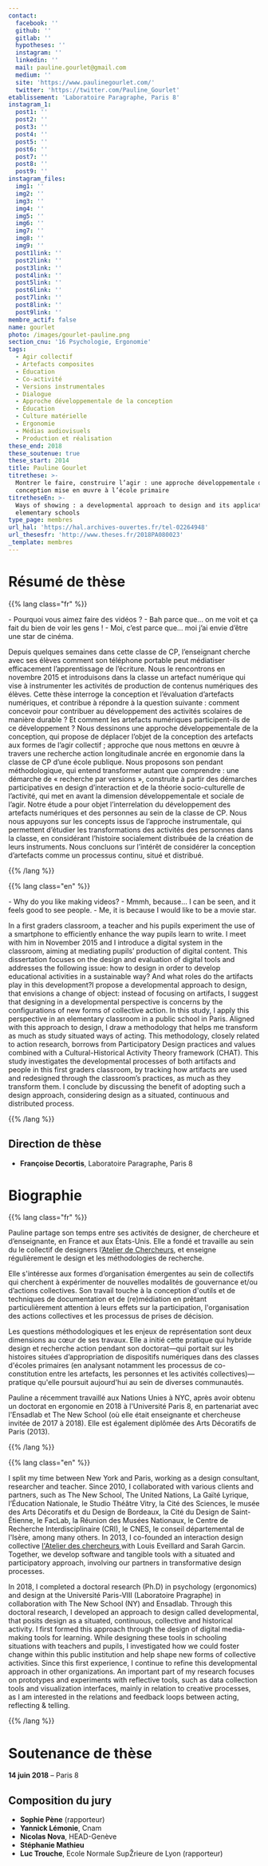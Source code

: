 ```yaml
---
contact:
  facebook: ''
  github: ''
  gitlab: ''
  hypotheses: ''
  instagram: ''
  linkedin: ''
  mail: pauline.gourlet@gmail.com
  medium: ''
  site: 'https://www.paulinegourlet.com/'
  twitter: 'https://twitter.com/Pauline_Gourlet'
etablissement: 'Laboratoire Paragraphe, Paris 8'
instagram_1:
  post1: ''
  post2: ''
  post3: ''
  post4: ''
  post5: ''
  post6: ''
  post7: ''
  post8: ''
  post9: ''
instagram_files:
  img1: ''
  img2: ''
  img3: ''
  img4: ''
  img5: ''
  img6: ''
  img7: ''
  img8: ''
  img9: ''
  post1link: ''
  post2link: ''
  post3link: ''
  post4link: ''
  post5link: ''
  post6link: ''
  post7link: ''
  post8link: ''
  post9link: ''
membre_actif: false
name: gourlet
photo: /images/gourlet-pauline.png
section_cnu: '16 Psychologie, Ergonomie'
tags:
  - Agir collectif
  - Artefacts composites
  - Éducation
  - Co-activité
  - Versions instrumentales
  - Dialogue
  - Approche développementale de la conception
  - Éducation
  - Culture matérielle
  - Ergonomie
  - Médias audiovisuels
  - Production et réalisation
these_end: 2018
these_soutenue: true
these_start: 2014
title: Pauline Gourlet
titrethese: >-
  Montrer le faire, construire l’agir : une approche développementale de la
  conception mise en œuvre à l’école primaire
titretheseEn: >-
  Ways of showing : a developmental approach to design and its application in
  elementary schools
type_page: membres
url_hal: 'https://hal.archives-ouvertes.fr/tel-02264948'
url_thesesfr: 'http://www.theses.fr/2018PA080023'
_template: membres
---
```



<!-- Supprimer les parties non remplies (supprimer les blocks de lang s'il n'y a pas deux langues). Tu es libre d'ajouter ce que tu veux à cette partie -->

# Résumé de thèse

{{% lang class="fr" %}}

\- Pourquoi vous aimez faire des vidéos ?
\- Bah parce que... on me voit et ça fait du bien de voir les gens !
\- Moi, c’est parce que… moi j’ai envie d’être une star de cinéma.

Depuis quelques semaines dans cette classe de CP, l’enseignant cherche avec ses élèves comment son téléphone portable peut médiatiser efficacement l’apprentissage de l’écriture. Nous le rencontrons en novembre 2015 et introduisons dans la classe un artefact numérique qui vise à instrumenter les activités de production de contenus numériques des élèves.
 Cette thèse interroge la conception et l’évaluation d’artefacts numériques, et contribue à répondre à la question suivante : comment concevoir pour contribuer au développement des activités scolaires de manière durable ? Et comment les artefacts numériques participent-ils de ce développement ? Nous dessinons une approche développementale de la conception, qui propose de déplacer l’objet de la conception des artefacts aux formes de l’agir collectif ; approche que nous mettons en œuvre à travers une recherche action longitudinale ancrée en ergonomie dans la classe de CP d’une école publique. Nous proposons son pendant méthodologique, qui entend transformer autant que comprendre : une démarche de « recherche par versions », construite à partir des démarches participatives en design d’interaction et de la théorie socio-culturelle de l’activité, qui met en avant la dimension développementale et sociale de l’agir. Notre étude a pour objet l’interrelation du développement des artefacts numériques et des personnes au sein de la classe de CP. Nous nous appuyons sur les concepts issus de l’approche instrumentale, qui permettent d’étudier les transformations des activités des personnes dans la classe, en considérant l’histoire socialement distribuée de la création de leurs instruments. Nous concluons sur l’intérêt de considérer la conception d’artefacts comme un processus continu, situé et distribué.

{{% /lang %}}

{{% lang class="en" %}}

\- Why do you like making videos?
\- Mmmh, because… I can be seen, and it feels good to see people.
\- Me, it is because I would like to be a movie star.

In a first graders classroom, a teacher and his pupils experiment the use of a smartphone to efficiently enhance the way pupils learn to write. I meet with him in November 2015 and I introduce a digital system in the classroom, aiming at mediating pupils’ production of digital content. This dissertation focuses on the design and evaluation of digital tools and addresses the following issue: how to design in order to develop educational activities in a sustainable way? And what roles do the artifacts play in this development?I propose a developmental approach to design, that envisions a change of object: instead of focusing on artifacts, I suggest that designing in a developmental perspective is concerns by the configurations of new forms of collective action. In this study, I apply this perspective in an elementary classroom in a public school in Paris. Aligned with this approach to design, I draw a methodology that helps me transform as much as study situated ways of acting. This methodology, closely related to action research, borrows from Participatory Design practices and values combined with a Cultural-Historical Activity Theory framework (CHAT). This study investigates the developmental processes of both artifacts and people in this first graders classroom, by tracking how artifacts are used and redesigned through the classroom’s practices, as much as they transform them. I conclude by discussing the benefit of adopting such a design approach, considering design as a situated, continuous and distributed process.

{{% /lang %}}

## Direction de thèse

* **Françoise Decortis**, Laboratoire Paragraphe, Paris 8

# Biographie

{{% lang class="fr" %}}

Pauline partage son temps entre ses activités de designer, de chercheure et d’enseignante, en France et aux États-Unis. Elle a fondé et travaille au sein du le collectif de designers l[’Atelier de Chercheurs](http://latelier-des-chercheurs.fr), et enseigne régulièrement le design et les méthodologies de recherche.

Elle s'intéresse aux formes d’organisation émergentes au sein de collectifs qui cherchent à expérimenter de nouvelles modalités de gouvernance et/ou d’actions collectives. Son travail touche à la conception d'outils et de techniques de documentation et de (re)médiation en prêtant particulièrement attention à leurs effets sur la participation, l'organisation des actions collectives et les processus de prises de décision.

Les questions méthodologiques et les enjeux de représentation sont deux dimensions au cœur de ses travaux. Elle a initié cette pratique qui hybride design et recherche action pendant son doctorat—qui portait sur les histoires situées d’appropriation de dispositifs numériques dans des classes d'écoles primaires (en analysant notamment les processus de co-constitution entre les artefacts, les personnes et les activités collectives)— pratique qu'elle poursuit aujourd'hui au sein de diverses communautés.

Pauline a récemment travaillé aux Nations Unies à NYC, après avoir obtenu un doctorat en ergonomie en 2018 à l'Université Paris 8, en partenariat avec l'Ensadlab et The New School (où elle était enseignante et chercheuse invitée de 2017 à 2018). Elle est également diplômée des Arts Décoratifs de Paris (2013).

{{% /lang %}}

{{% lang class="en" %}}

I split my time between New York and Paris, working as a design consultant, researcher and teacher. Since 2010, I collaborated with various clients and partners, such as The New School, The United Nations, La Gaïté Lyrique, l’Éducation Nationale, le Studio Théâtre Vitry, la Cité des Sciences, le musée des Arts Décoratifs et du Design de Bordeaux, la Cité du Design de Saint-Étienne, le FacLab, la Réunion des Musées Nationaux, le Centre de Recherche Interdisciplinaire (CRI), le CNES, le conseil départemental de l'Isère, among many others. In 2013, I co-founded an interaction design collective [l'Atelier des chercheurs ](http://latelier-des-chercheurs.fr/)with Louis Eveillard and Sarah Garcin. Together, we develop software and tangible tools with a situated and participatory approach, involving our partners in transformative design processes.

In 2018, I completed a doctoral research (Ph.D) in psychology (ergonomics) and design at the Université Paris-VIII (Laboratoire Pragraphe) in collaboration with The New School (NY) and Ensadlab. Through this doctoral research, I developed an approach to design called developmental, that posits design as a situated, continuous, collective and historical activity. I first formed this approach through the design of digital media-making tools for learning. While designing these tools in schooling situations with teachers and pupils, I investigated how we could foster change within this public institution and help shape new forms of collective activities. Since this first experience, I continue to refine this developmental approach in other organizations. An important part of my research focuses on prototypes and experiments with reflective tools, such as data collection tools and visualization interfaces, mainly in relation to creative processes, as I am interested in the relations and feedback loops between acting, reflecting & telling.

{{% /lang %}}

# Soutenance de thèse

**14 juin 2018** – Paris 8

## Composition du jury

* **Sophie Pène** (rapporteur)
* **Yannick Lémonie**, Cnam
* **Nicolas Nova**, HEAD-Genève
* **Stéphanie Mathieu**
* **Luc Trouche**, Ecole Normale SupŽrieure de Lyon (rapporteur)
